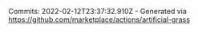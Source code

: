 Commits: 2022-02-12T23:37:32.910Z - Generated via https://github.com/marketplace/actions/artificial-grass
<br>
